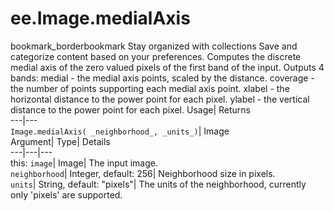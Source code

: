  
#  ee.Image.medialAxis 
bookmark_borderbookmark Stay organized with collections  Save and categorize content based on your preferences.
Computes the discrete medial axis of the zero valued pixels of the first band of the input. Outputs 4 bands: 
medial - the medial axis points, scaled by the distance.
coverage - the number of points supporting each medial axis point.
xlabel - the horizontal distance to the power point for each pixel.
ylabel - the vertical distance to the power point for each pixel.
Usage| Returns  
---|---  
`Image.medialAxis( _neighborhood_, _units_)`| Image  
Argument| Type| Details  
---|---|---  
this: `image`| Image| The input image.  
`neighborhood`| Integer, default: 256| Neighborhood size in pixels.  
`units`| String, default: "pixels"| The units of the neighborhood, currently only 'pixels' are supported.  
